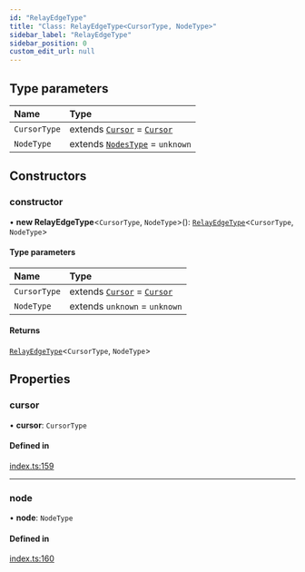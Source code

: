 ```yaml
---
id: "RelayEdgeType"
title: "Class: RelayEdgeType<CursorType, NodeType>"
sidebar_label: "RelayEdgeType"
sidebar_position: 0
custom_edit_url: null
---
```


## Type parameters

| Name | Type |
| :------ | :------ |
| `CursorType` | extends [`Cursor`](../interfaces/Cursor.md) = [`Cursor`](../interfaces/Cursor.md) |
| `NodeType` | extends [`NodesType`](../modules.md#nodestype) = `unknown` |

## Constructors

### constructor

• **new RelayEdgeType**\<`CursorType`, `NodeType`\>(): [`RelayEdgeType`](RelayEdgeType.md)\<`CursorType`, `NodeType`\>

#### Type parameters

| Name | Type |
| :------ | :------ |
| `CursorType` | extends [`Cursor`](../interfaces/Cursor.md) = [`Cursor`](../interfaces/Cursor.md) |
| `NodeType` | extends `unknown` = `unknown` |

#### Returns

[`RelayEdgeType`](RelayEdgeType.md)\<`CursorType`, `NodeType`\>

## Properties

### cursor

• **cursor**: `CursorType`

#### Defined in

[index.ts:159](https://github.com/johnsonjo4531/typegraphql-relay-connections/blob/62106af/src/index.ts#L159)

___

### node

• **node**: `NodeType`

#### Defined in

[index.ts:160](https://github.com/johnsonjo4531/typegraphql-relay-connections/blob/62106af/src/index.ts#L160)
